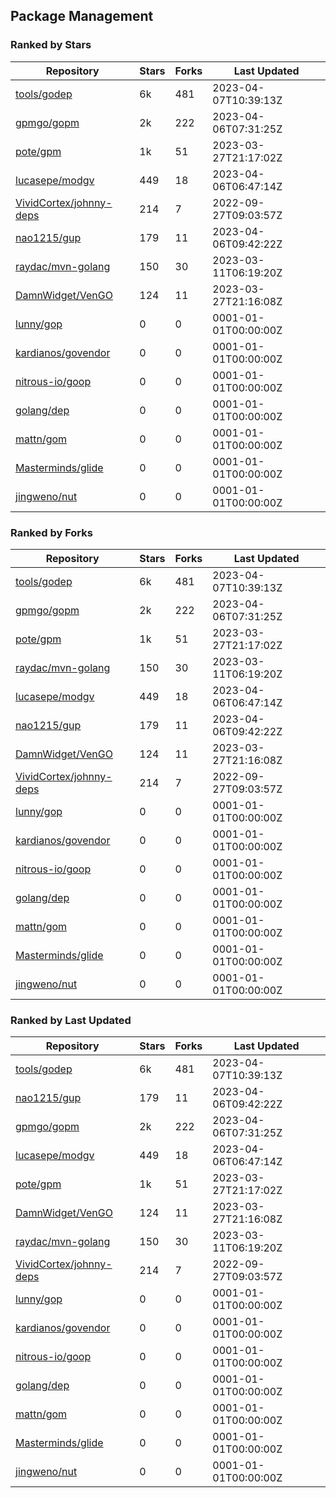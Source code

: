 ## Package Management

### Ranked by Stars

| Repository | Stars | Forks | Last Updated |
|------------|-------|-------|--------------|
| [tools/godep](https://github.com/tools/godep) | 6k | 481 | 2023-04-07T10:39:13Z |
| [gpmgo/gopm](https://github.com/gpmgo/gopm) | 2k | 222 | 2023-04-06T07:31:25Z |
| [pote/gpm](https://github.com/pote/gpm) | 1k | 51 | 2023-03-27T21:17:02Z |
| [lucasepe/modgv](https://github.com/lucasepe/modgv) | 449 | 18 | 2023-04-06T06:47:14Z |
| [VividCortex/johnny-deps](https://github.com/VividCortex/johnny-deps) | 214 | 7 | 2022-09-27T09:03:57Z |
| [nao1215/gup](https://github.com/nao1215/gup) | 179 | 11 | 2023-04-06T09:42:22Z |
| [raydac/mvn-golang](https://github.com/raydac/mvn-golang) | 150 | 30 | 2023-03-11T06:19:20Z |
| [DamnWidget/VenGO](https://github.com/DamnWidget/VenGO) | 124 | 11 | 2023-03-27T21:16:08Z |
| [lunny/gop](https://github.com/lunny/gop) | 0 | 0 | 0001-01-01T00:00:00Z |
| [kardianos/govendor](https://github.com/kardianos/govendor) | 0 | 0 | 0001-01-01T00:00:00Z |
| [nitrous-io/goop](https://github.com/nitrous-io/goop) | 0 | 0 | 0001-01-01T00:00:00Z |
| [golang/dep](https://github.com/golang/dep) | 0 | 0 | 0001-01-01T00:00:00Z |
| [mattn/gom](https://github.com/mattn/gom) | 0 | 0 | 0001-01-01T00:00:00Z |
| [Masterminds/glide](https://github.com/Masterminds/glide) | 0 | 0 | 0001-01-01T00:00:00Z |
| [jingweno/nut](https://github.com/jingweno/nut) | 0 | 0 | 0001-01-01T00:00:00Z |

### Ranked by Forks

| Repository | Stars | Forks | Last Updated |
|------------|-------|-------|--------------|
| [tools/godep](https://github.com/tools/godep) | 6k | 481 | 2023-04-07T10:39:13Z |
| [gpmgo/gopm](https://github.com/gpmgo/gopm) | 2k | 222 | 2023-04-06T07:31:25Z |
| [pote/gpm](https://github.com/pote/gpm) | 1k | 51 | 2023-03-27T21:17:02Z |
| [raydac/mvn-golang](https://github.com/raydac/mvn-golang) | 150 | 30 | 2023-03-11T06:19:20Z |
| [lucasepe/modgv](https://github.com/lucasepe/modgv) | 449 | 18 | 2023-04-06T06:47:14Z |
| [nao1215/gup](https://github.com/nao1215/gup) | 179 | 11 | 2023-04-06T09:42:22Z |
| [DamnWidget/VenGO](https://github.com/DamnWidget/VenGO) | 124 | 11 | 2023-03-27T21:16:08Z |
| [VividCortex/johnny-deps](https://github.com/VividCortex/johnny-deps) | 214 | 7 | 2022-09-27T09:03:57Z |
| [lunny/gop](https://github.com/lunny/gop) | 0 | 0 | 0001-01-01T00:00:00Z |
| [kardianos/govendor](https://github.com/kardianos/govendor) | 0 | 0 | 0001-01-01T00:00:00Z |
| [nitrous-io/goop](https://github.com/nitrous-io/goop) | 0 | 0 | 0001-01-01T00:00:00Z |
| [golang/dep](https://github.com/golang/dep) | 0 | 0 | 0001-01-01T00:00:00Z |
| [mattn/gom](https://github.com/mattn/gom) | 0 | 0 | 0001-01-01T00:00:00Z |
| [Masterminds/glide](https://github.com/Masterminds/glide) | 0 | 0 | 0001-01-01T00:00:00Z |
| [jingweno/nut](https://github.com/jingweno/nut) | 0 | 0 | 0001-01-01T00:00:00Z |

### Ranked by Last Updated

| Repository | Stars | Forks | Last Updated |
|------------|-------|-------|--------------|
| [tools/godep](https://github.com/tools/godep) | 6k | 481 | 2023-04-07T10:39:13Z |
| [nao1215/gup](https://github.com/nao1215/gup) | 179 | 11 | 2023-04-06T09:42:22Z |
| [gpmgo/gopm](https://github.com/gpmgo/gopm) | 2k | 222 | 2023-04-06T07:31:25Z |
| [lucasepe/modgv](https://github.com/lucasepe/modgv) | 449 | 18 | 2023-04-06T06:47:14Z |
| [pote/gpm](https://github.com/pote/gpm) | 1k | 51 | 2023-03-27T21:17:02Z |
| [DamnWidget/VenGO](https://github.com/DamnWidget/VenGO) | 124 | 11 | 2023-03-27T21:16:08Z |
| [raydac/mvn-golang](https://github.com/raydac/mvn-golang) | 150 | 30 | 2023-03-11T06:19:20Z |
| [VividCortex/johnny-deps](https://github.com/VividCortex/johnny-deps) | 214 | 7 | 2022-09-27T09:03:57Z |
| [lunny/gop](https://github.com/lunny/gop) | 0 | 0 | 0001-01-01T00:00:00Z |
| [kardianos/govendor](https://github.com/kardianos/govendor) | 0 | 0 | 0001-01-01T00:00:00Z |
| [nitrous-io/goop](https://github.com/nitrous-io/goop) | 0 | 0 | 0001-01-01T00:00:00Z |
| [golang/dep](https://github.com/golang/dep) | 0 | 0 | 0001-01-01T00:00:00Z |
| [mattn/gom](https://github.com/mattn/gom) | 0 | 0 | 0001-01-01T00:00:00Z |
| [Masterminds/glide](https://github.com/Masterminds/glide) | 0 | 0 | 0001-01-01T00:00:00Z |
| [jingweno/nut](https://github.com/jingweno/nut) | 0 | 0 | 0001-01-01T00:00:00Z |

